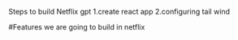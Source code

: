 Steps to build Netflix gpt
1.create react app
2.configuring tail wind

#Features we are going to build in netflix